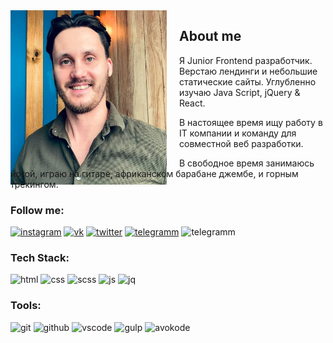 
 
<style type="text/css">
	.myphoto {
		float:left;
		padding-right:20px;
		width:250px; 
		height:250px;
	}
</style>

<div class="myphoto"><img src="img/myphoto.jpg"/></div>

## About me 

<p> Я Junior Frontend разработчик. Верстаю лендинги и небольшие статические сайты. Углубленно изучаю Java Script, jQuery & React. </p>

В настоящее время ищу работу в IT компании и команду для совместной веб разработки.

В свободное время занимаюсь йогой, играю на гитаре, африканском барабане джембе,  и горным трекингом.

### Follow me:

[![instagram](https://img.shields.io/badge/INSTARAM-6DB284?style=flat&logo=instagram&logoColor=B83092)](https://www.instagram.com/seignior.anlarion/)
[![vk](https://img.shields.io/badge/VKONTACTE-6DB284?style=flat&logo=vk&logoColor=5181B8)](https://vk.com/larionov66)
[![twitter](https://img.shields.io/badge/TWITTER-6DB284?style=flat&logo=twitter&logoColor=209BF3)](https://twitter.com/larionov_anton1)
[![telegramm](https://img.shields.io/badge/TELEGRAMM-6DB284?style=flat&logo=telegram&logoColor=1D97C9)](https://t.me/AntonLarionov1)
![telegramm](https://img.shields.io/badge/PHONE_+7_(988)_570_72_57-6DB284?style=flat&logo=telegram&logoColor=1D97C9)

### Tech Stack:

![html](https://img.shields.io/badge/HTML5-6DB284?style=flat&logo=html5&logoColor=E34F26)
![css](https://img.shields.io/badge/CSS3-6DB284?style=flat&logo=css3&logoColor=117B11)
![scss](https://img.shields.io/badge/SCSS-6DB284?style=flat&logo=sass&logoColor=D05385)
![js](https://img.shields.io/badge/JAVASCRIPT-6DB284?style=flat&logo=javascript&logoColor=F7E01D)
![jq](https://img.shields.io/badge/JQUERY-6DB284?style=flat&logo=jquery&logoColor=193657)

### Tools:

![git](https://img.shields.io/badge/GIT-6DB284?style=flat&logo=git&logoColor=DF4C37)
![github](https://img.shields.io/badge/GITHUB-6DB284?style=flat&logo=github&logoColor=000000)
![vscode](https://img.shields.io/badge/VSCODE-6DB284?style=flat&logo=Visualstudio&logoColor=0278CB)
![gulp](https://img.shields.io/badge/GULP-6DB284?style=flat&logo=gulp&logoColor=E84C51)
![avokode](https://img.shields.io/badge/PHOTOSHOP-6DB284?style=flat&logo=adobephotoshop&logoColor=001E36)







